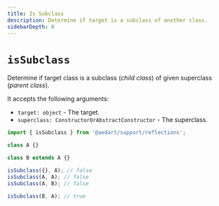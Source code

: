 ```yaml
---
title: Is Subclass
description: Determine if target is a subclass of another class.
sidebarDepth: 0
---
```


# `isSubclass` <Badge type="tip" text="Available since v0.9" vertical="middle" />

Determine if target class is a subclass (_child class_) of given superclass (_parent class_).

It accepts the following arguments:

- `target: object` - The target.
- `superclass: ConstructorOrAbstractConstructor` - The superclass.

```js
import { isSubclass } from '@aedart/support/reflections';

class A {}

class B extends A {}

isSubclass({}, A); // false
isSubclass(A, A); // false
isSubclass(A, B); // false

isSubclass(B, A); // true
```